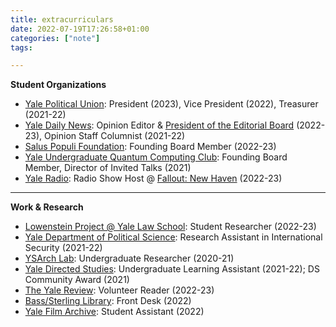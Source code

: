 ```yaml
---
title: extracurriculars
date: 2022-07-19T17:26:58+01:00
categories: ["note"]
tags:

---
```


**Student Organizations**

- [Yale Political Union](https://ypu.sites.yale.edu/): President (2023), Vice President (2022), Treasurer (2021-22)
- [Yale Daily News](https://yaledailynews.com/blog/author/jeanwang/): Opinion Editor & [President of the Editorial Board]([url](https://yaledailynews.com/blog/2022/10/12/editorial-announcing-the-2023-2024-editorial-board/)) (2022-23), Opinion Staff Columnist (2021-22)
- [Salus Populi Foundation](https://www.saluspopulifoundation.com/): Founding Board Member (2022-23)
- [Yale Undergraduate Quantum Computing Club](https://yaleqc.com/): Founding Board Member, Director of Invited Talks (2021)
- [Yale Radio](https://wybc.com/): Radio Show Host @ [Fallout: New Haven](https://wybc.com/shows/three-body-problem) (2022-23)

** **

**Work & Research**

- [Lowenstein Project @ Yale Law School](https://law.yale.edu/schell/get-involved/lowenstein-project): Student Researcher (2022-23)
- [Yale Department of Political Science](https://politicalscience.yale.edu/): Research Assistant in International Security (2021-22)
- [YSArch Lab](https://ysarch.csl.yale.edu/): Undergraduate Researcher (2020-21)
- [Yale Directed Studies](https://directedstudies.yale.edu/): Undergraduate Learning Assistant (2021-22); DS Community Award (2021)
- [The Yale Review](https://yalereview.org/): Volunteer Reader (2022-23)
- [Bass/Sterling Library](https://library.yale.edu/): Front Desk (2022)
- [Yale Film Archive](https://web.library.yale.edu/film): Student Assistant (2022)
